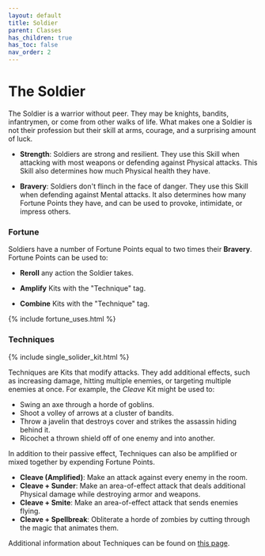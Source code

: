 ```yaml
---
layout: default
title: Soldier
parent: Classes
has_children: true
has_toc: false
nav_order: 2
---
```


# The Soldier

The Soldier is a warrior without peer. They may be knights, bandits, infantrymen, or come from other walks of life. What makes one a Soldier is not their profession but their skill at arms, courage, and a surprising amount of luck.

-   **<span style="color: {{ site.soldier_color }}">Strength</span>**: Soldiers are strong and resilient. They use this Skill when attacking with most weapons or defending against Physical attacks. This Skill also determines how much Physical health they have.

-   **<span style="color: {{ site.soldier_color }}">Bravery</span>**: Soldiers don't flinch in the face of danger. They use this Skill when defending against Mental attacks. It also determines how many Fortune Points they have, and can be used to provoke, intimidate, or impress others.

### Fortune

Soldiers have a number of Fortune Points equal to two times their **<span style="color: {{ site.soldier_color }}">Bravery</span>**. Fortune Points can be used to:

-   **Reroll** any action the Soldier takes.

-   **Amplify** Kits with the "Technique" tag.

-   **Combine** Kits with the "Technique" tag.

{% include fortune_uses.html %}

### Techniques

{% include single_solider_kit.html %}

Techniques are Kits that modify attacks. They add additional effects, such as increasing damage, hitting multiple enemies, or targeting multiple enemies at once. For example, the _Cleave_ Kit might be used to:

-   Swing an axe through a horde of goblins.
-   Shoot a volley of arrows at a cluster of bandits.
-   Throw a javelin that destroys cover and strikes the assassin hiding behind it.
-   Ricochet a thrown shield off of one enemy and into another.

In addition to their passive effect, Techniques can also be amplified
or mixed together by expending Fortune Points.

-   **Cleave (Amplified)**: Make an attack against every enemy in the room.
-   **Cleave + Sunder**: Make an area-of-effect attack that deals additional Physical damage while destroying armor and weapons.
-   **Cleave + Smite**: Make an area-of-effect attack that sends enemies flying.
-   **Cleave + Spellbreak**: Obliterate a horde of zombies by cutting through the magic that animates them.

Additional information about Techniques can be found on [this page](../../more_resources/techniques/index.md).
